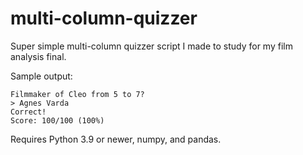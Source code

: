 # multi-column-quizzer

Super simple multi-column quizzer script I made to study for my film analysis final.

Sample output:

```text
Filmmaker of Cleo from 5 to 7?
> Agnes Varda
Correct!
Score: 100/100 (100%)
```

Requires Python 3.9 or newer, numpy, and pandas.
